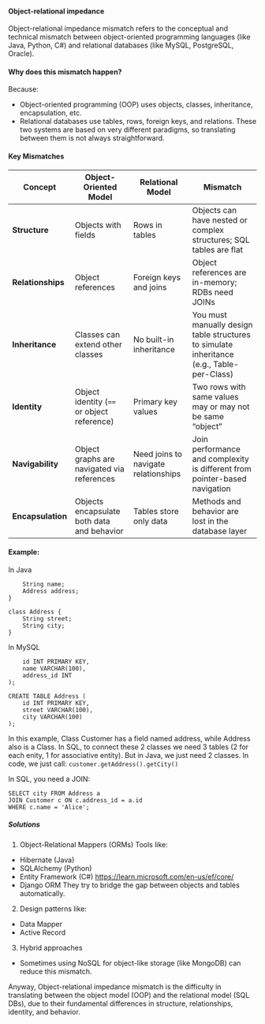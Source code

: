 #### Object-relational impedance
Object-relational impedance mismatch refers to the conceptual and technical mismatch between object-oriented programming languages (like Java, Python, C#) and relational databases (like MySQL, PostgreSQL, Oracle).

#### Why does this mismatch happen?
Because:
- Object-oriented programming (OOP) uses objects, classes, inheritance, encapsulation, etc.
- Relational databases use tables, rows, foreign keys, and relations.
These two systems are based on very different paradigms, so translating between them is not always straightforward.

#### Key Mismatches
| Concept           | Object-Oriented Model                      | Relational Model                     | Mismatch                                                                                  |
| ----------------- | ------------------------------------------ | ------------------------------------ | ----------------------------------------------------------------------------------------- |
| **Structure**     | Objects with fields                        | Rows in tables                       | Objects can have nested or complex structures; SQL tables are flat                        |
| **Relationships** | Object references                          | Foreign keys and joins               | Object references are in-memory; RDBs need JOINs                                          |
| **Inheritance**   | Classes can extend other classes           | No built-in inheritance              | You must manually design table structures to simulate inheritance (e.g., Table-per-Class) |
| **Identity**      | Object identity (`==` or object reference) | Primary key values                   | Two rows with same values may or may not be same “object”                                 |
| **Navigability**  | Object graphs are navigated via references | Need joins to navigate relationships | Join performance and complexity is different from pointer-based navigation                |
| **Encapsulation** | Objects encapsulate both data and behavior | Tables store only data               | Methods and behavior are lost in the database layer                                       |

#### Example:
In Java
``` class Customer {
    String name;
    Address address;
}

class Address {
    String street;
    String city;
}
```

In MySQL
```CREATE TABLE Customer (
    id INT PRIMARY KEY,
    name VARCHAR(100),
    address_id INT
);

CREATE TABLE Address (
    id INT PRIMARY KEY,
    street VARCHAR(100),
    city VARCHAR(100)
);
```
In this example, Class Customer has a field named address, while Address also is a Class. In SQL, to connect these 2 classes we need 3 tables (2 for each enity, 1 for associative entity). But in Java, we just need 2 classes.
In code, we just call: `customer.getAddress().getCity()`

In SQL, you need a JOIN:
```
SELECT city FROM Address a
JOIN Customer c ON c.address_id = a.id
WHERE c.name = 'Alice';
```
##### Solutions 
1. Object-Relational Mappers (ORMs)
Tools like:
- Hibernate (Java)
- SQLAlchemy (Python)
- Entity Framework (C#) https://learn.microsoft.com/en-us/ef/core/ 
- Django ORM
They try to bridge the gap between objects and tables automatically.

2. Design patterns like:
- Data Mapper
- Active Record

3. Hybrid approaches
- Sometimes using NoSQL for object-like storage (like MongoDB) can reduce this mismatch.

Anyway, Object-relational impedance mismatch is the difficulty in translating between the object model (OOP) and the relational model (SQL DBs), due to their fundamental differences in structure, relationships, identity, and behavior.
